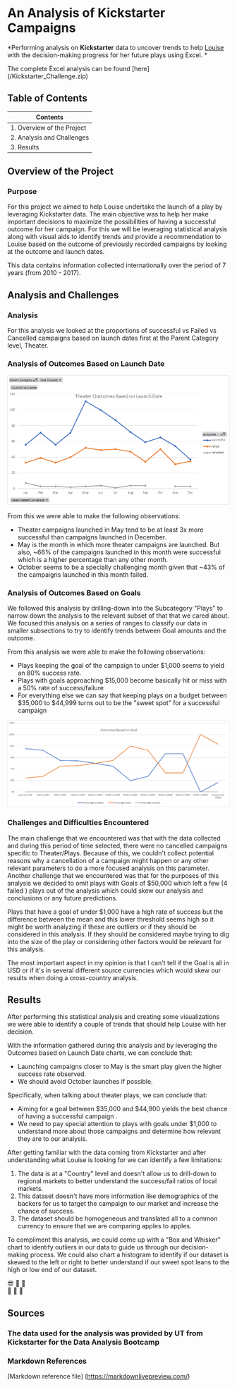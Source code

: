# An Analysis of Kickstarter Campaigns
*Performing analysis on **Kickstarter** data to uncover trends to help <ins>Louise</ins> with the decision-making progress for her future plays using Excel. *

The complete Excel analysis can be found [here] (/Kickstarter_Challenge.zip)

## Table of Contents

|Contents                   |
|---------------------------|
|1. Overview of the Project |
|2. Analysis and Challenges |
|3. Results                 |

## Overview of the Project

### Purpose 

For this project we aimed to help Louise undertake the launch of a play by leveraging Kickstarter data. The main objective was to help her make important decisions to maximize the possibilities of having a successful outcome for her campaign. For this we will be leveraging statistical analysis along with visual aids to identify trends and provide a recommendation to Louise based on the outcome of previously recorded campaigns by looking at the outcome and launch dates. 

This data contains information collected internationally over the period of 7 years (from 2010 - 2017).

## Analysis and Challenges

### Analysis

For this analysis we looked at the proportions of successful vs Failed vs Cancelled campaigns based on launch dates first at the Parent Category level, Theater. 

### Analysis of Outcomes Based on Launch Date

![Outcomes vs Goals Line Chart.](/Resources/Theater_Outcomes_vs_Launch.png "This line chart represents a comparison between Theater campaigns by month and by outcome ( Successful vs Failed vs Canceled  .")

From this we were able to make the following observations: 

- Theater campaigns launched in May tend to be at least 3x more successful than campaigns launched in December. 
- May is the month in which more theater campaigns are launched. But also, ~66% of the campaigns launched in this month were successful which is a higher percentage than any other month. 
- October seems to be a specially challenging month given that ~43% of the campaigns launched in this month failed. 

###  Analysis of Outcomes Based on Goals

We followed this analysis by drilling-down into the Subcategory "Plays" to narrow down the analysis to the relevant subset of that that we cared about. We focused this analysis on a series of ranges to classify our data in smaller subsections to try to identify trends between Goal amounts and the outcome. 

From this analysis we were able to make the following observations: 

- Plays keeping the goal of the campaign to under $1,000 seems to yield an 80% success rate.
- Plays with goals approaching $15,000 become basically hit or miss with a 50% rate of success/failure  
- For everything else we can say that keeping plays on a budget between $35,000 to $44,999 turns out to be the "sweet spot" for a successful campaign


![Outcomes vs Goals Line Chart.](/Resources/Outcomes_vs_Goals.png "This line chart represents a comparison of Kickstarter Plays classified by outcome ( Successful vs Failed vs Canceled ) and by Goal ranges.")

### Challenges and Difficulties Encountered

The main challenge that we encountered was that with the data collected and during this period of time selected, there were no cancelled campaigns specific to Theater/Plays. Because of this, we couldn't collect potential reasons why a cancellation of a campaign might happen or any other relevant parameters to do a more focused analysis on this parameter. Another challenge that we encountered was that for the purposes of this analysis we decided to omit plays with Goals of $50,000 which left a few (4 failed ) plays out of the analysis which could skew our analysis and conclusions or any future predictions. 

Plays that have a goal of under $1,000 have a high rate of success but the difference between the mean and this lower threshold seems high so it might be worth analyzing if these are outliers or if they should be considered in this analysis. If they should be considered maybe trying to dig into the size of the play or considering other factors would be relevant for this analysis.  

The most important aspect in my opinion is that I can't tell if the Goal is all in USD or if it's in several different source currencies which would skew our results when doing a cross-country analysis. 

## Results

After performing this statistical analysis and creating some visualizations we were able to identify a couple of trends that should help Louise with her decision. 

With the information gathered during this analysis and by leveraging the Outcomes based on Launch Date charts, we can conclude that:
- Launching campaigns closer to May is the smart play given the higher success rate observed.
- We should avoid October launches if possible. 

Specifically, when talking about theater plays, we can conclude that: 
- Aiming for a goal between $35,000 and $44,900 yields the best chance of having a successful campaign .
- We need to pay special attention to plays with goals under $1,000 to understand more about those campaigns and determine how relevant they are to our analysis.

After getting familiar with the data coming from Kickstarter and after understanding what Louise is looking for we can identify a few limitations: 

1. The data is at a "Country" level and doesn't allow us to drill-down to regional markets to better understand the success/fail ratios of local markets.
2. This dataset doesn't have more information like demographics of the backers for us to target the campaign to our market and increase the chance of success.
3. The dataset should be homogeneous and translated all to a common currency to ensure that we are comparing apples to apples. 

To compliment this analysis, we could come up with a "Box and Whisker" chart to identify outliers in our data to guide us through our decision-making process. We could also chart a histogram to identify if our dataset is skewed to the left or right to better understand if our sweet spot leans to the high or low end of our dataset.

:sunglasses: :space_invader: :robot:	
:see_no_evil: :hear_no_evil: :speak_no_evil:

## Sources

### The data used for the analysis was provided by UT from Kickstarter for the Data Analysis Bootcamp

### Markdown References
[Markdown reference file] (https://markdownlivepreview.com/)

